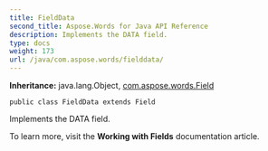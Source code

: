 ```yaml
---
title: FieldData
second_title: Aspose.Words for Java API Reference
description: Implements the DATA field.
type: docs
weight: 173
url: /java/com.aspose.words/fielddata/
---
```


**Inheritance:**
java.lang.Object, [com.aspose.words.Field](../../com.aspose.words/field)
```
public class FieldData extends Field
```

Implements the DATA field.

To learn more, visit the **Working with Fields** documentation article.
